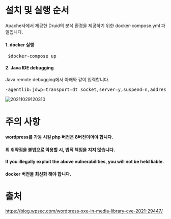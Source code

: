 # 설치 및 실행 순서
Apache사에서 제공한 Druid의 분석 환경을 제공하기 위한 docker-compose.yml 파일입니다. 


#### 1. docker 실행
<pre> $docker-compose up  </pre>

#### 2. Java IDE debugging
Java remote debugging에서 아래와 같이 입력합니다.

<pre>-agentlib:jdwp=transport=dt_socket,server=y,suspend=n,address=*:8998</pre>
![20211029120310](https://user-images.githubusercontent.com/43310843/139366944-93010fec-3fa9-47d6-a1a4-c51d430c4bee.png)
# 주의 사항
#### wordpress를 가동 시킬 php 버전은 8버전이어야 합니다.
#### 위 취약점을 불법으로 악용할 시, 법적 책임을 지지 않습니다.
#### If you illegally exploit the above vulnerabilities, you will not be held liable.
#### docker 버전을 최신화 해야 합니다.

# 출처 
https://blog.wpsec.com/wordpress-xxe-in-media-library-cve-2021-29447/


